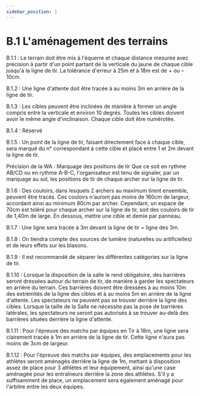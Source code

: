```yaml
---
sidebar_position: 1
---
```


# B.1 L'aménagement des terrains

B.1.1 : Le terrain doit être mis à l'équerre et chaque distance mesurée avec précision à partir d'un point
partant de la verticale du jaune de chaque cible jusqu'à la ligne de tir. La tolérance d'erreur à 25m et à 18m
est de + ou – 10cm.

B.1.2 : Une ligne d'attente doit être tracée à au moins 3m en arrière de la ligne de tir.

B.1.3 : Les cibles peuvent être inclinées de manière à former un angle compris entre la verticale et environ
10 degrés. Toutes les cibles doivent avoir le même angle d'inclinaison. Chaque cible doit être numérotée.

B.1.4 : Réservé

B.1.5 : Un point de la ligne de tir, faisant directement face à chaque cible, sera marqué du n° correspondant
à cette cible et placé entre 1 et 2m devant la ligne de tir.

Précision de la WA : Marquage des positions de tir
Que ce soit en rythme AB/CD ou en rythme A-B-C, l'organisateur est tenu de signaler, par un marquage au
sol, les positions de tir de chaque archer sur la ligne de tir.

B.1.6 : Des couloirs, dans lesquels 2 archers au maximum tirent ensemble, peuvent être tracés. Ces
couloirs n'auront pas moins de 160cm de largeur, accordant ainsi au minimum 80cm par archer.
Cependant, un espace de 70cm est toléré pour chaque archer sur la ligne de tir, soit des couloirs de tir de
1,40m de large. En dessous, mettre une cible et demie par panneau.

B.1.7 : Une ligne sera tracée à 3m devant la ligne de tir = ligne des 3m.

B.1.8 : On tiendra compte des sources de lumière (naturelles ou artificielles) et de leurs effets sur les blasons.

B.1.9 : Il est recommandé de séparer les différentes catégories sur la ligne de tir.

B.1.10 : Lorsque la disposition de la salle le rend obligatoire, des barrières seront dressées autour du terrain
de tir, de manière à garder les spectateurs en arrière du terrain. Ces barrières doivent être dressées à au
moins 10m des extrémités de la ligne des cibles et à au moins 5m en arrière de la ligne d'attente.
Les spectateurs ne peuvent pas se trouver derrière la ligne des cibles. Lorsque la taille de la Salle ne
nécessite pas la pose de barrières latérales, les spectateurs ne seront pas autorisés à se trouver au-delà
des barrières situées derrière la ligne d'attente.

B.1.11 : Pour l'épreuve des matchs par équipes en Tir à 18m, une ligne sera clairement tracée à 1m
en arrière de la ligne de tir. Cette ligne n'aura pas moins de 3cm de largeur.

B.1.12 : Pour l'épreuve des matchs par équipes, des emplacements pour les athlètes seront aménagés
derrière la ligne de 1m, mettant à disposition assez de place pour 3 athlètes et leur équipement, ainsi
qu'une case aménagée pour les entraîneurs derrière la zone des athlètes. S'il y a suffisamment de place,
un emplacement sera également aménagé pour l'arbitre entre les deux équipes.
